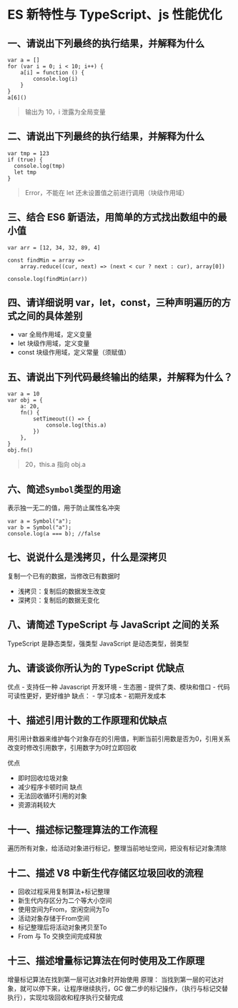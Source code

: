 # ES 新特性与 TypeScript、js 性能优化

## 一、请说出下列最终的执行结果，并解释为什么
```
var a = []
for (var i = 0; i < 10; i++) {
	a[i] = function () {
		console.log(i)
	}
}
a[6]()
```
> 输出为 10，i 泄露为全局变量

## 二、请说出下列最终的执行结果，并解释为什么
```
var tmp = 123
if (true) {
  console.log(tmp)
  let tmp
}
```
> Error，不能在 let 还未设置值之前进行调用（块级作用域）

## 三、结合 ES6 新语法，用简单的方式找出数组中的最小值
```
var arr = [12, 34, 32, 89, 4]

const findMin = array =>
	array.reduce((cur, next) => (next < cur ? next : cur), array[0])

console.log(findMin(arr))
```

## 四、请详细说明 var，let，const，三种声明遍历的方式之间的具体差别
- var
  全局作用域，定义变量
- let
  块级作用域，定义变量
- const
  块级作用域，定义常量（须赋值）

## 五、请说出下列代码最终输出的结果，并解释为什么？
```
var a = 10
var obj = {
	a: 20,
	fn() {
		setTimeout(() => {
			console.log(this.a)
		})
	},
}
obj.fn()
```
> 20，this.a 指向 obj.a

## 六、简述`Symbol`类型的用途
表示独一无二的值，用于防止属性名冲突
```
var a = Symbol("a");
var b = Symbol("a");
console.log(a === b); //false
```

## 七、说说什么是浅拷贝，什么是深拷贝
复制一个已有的数据，当修改已有数据时
- 浅拷贝：复制后的数据发生改变
- 深拷贝：复制后的数据无变化

## 八、请简述 TypeScript 与 JavaScript 之间的关系
TypeScript 是静态类型，强类型
JavaScript 是动态类型，弱类型

## 九、请谈谈你所认为的 TypeScript 优缺点
优点
	- 支持任一种 Javascript 开发环境
	- 生态圈
	- 提供了类、模块和借口
	- 代码可读性更好，更好维护
缺点：
	- 学习成本
	- 初期开发成本

## 十、描述引用计数的工作原理和优缺点
用引用计数器来维护每个对象存在的引用值，判断当前引用数是否为0，引用关系改变时修改引用数字，引用数字为0时立即回收

优点
- 即时回收垃圾对象
- 减少程序卡顿时间
缺点
- 无法回收循环引用的对象
- 资源消耗较大

## 十一、描述标记整理算法的工作流程
遍历所有对象，给活动对象进行标记，整理当前地址空间，把没有标记对象清除

## 十二、描述 V8 中新生代存储区垃圾回收的流程
- 回收过程采用复制算法+标记整理
- 新生代内存区分为二个等大小空间
- 使用空间为From，空闲空间为To
- 活动对象存储于From空间
- 标记整理后将活动对象拷贝至To
- From 与 To 交换空间完成释放

## 十三、描述增量标记算法在何时使用及工作原理
增量标记算法在找到第一层可达对象时开始使用
原理：
当找到第一层的可达对象，就可以停下来，让程序继续执行，GC 做二步的标记操作，（执行与标记交替执行），实现垃圾回收和程序执行交替完成
